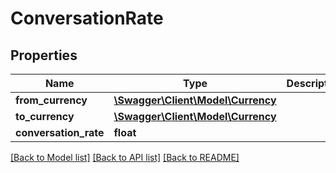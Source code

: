 # ConversationRate

## Properties
Name | Type | Description | Notes
------------ | ------------- | ------------- | -------------
**from_currency** | [**\Swagger\Client\Model\Currency**](Currency.md) |  | [optional] 
**to_currency** | [**\Swagger\Client\Model\Currency**](Currency.md) |  | [optional] 
**conversation_rate** | **float** |  | [optional] 

[[Back to Model list]](../../README.md#documentation-for-models) [[Back to API list]](../../README.md#documentation-for-api-endpoints) [[Back to README]](../../README.md)

